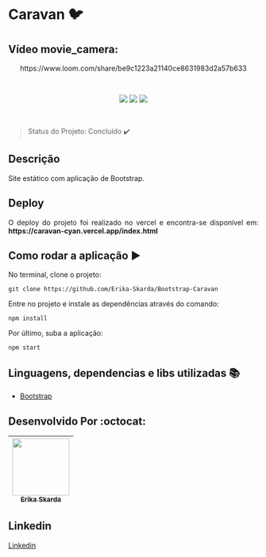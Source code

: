 
# Caravan :bird:

## Vídeo movie_camera:	

<p align="center">
https://www.loom.com/share/be9c1223a21140ce8631983d2a57b633
</p> 
</br>
<p align="center">
    <img src="https://img.shields.io/static/v1?label=html&message=framework&color=red&style=for-the-badge&logo=HTML" />
    <img src="https://img.shields.io/static/v1?label=Javascript&message=framework&color=yellow&style=for-the-badge&logo=JAVASCRIPT" />
    <img src="https://img.shields.io/static/v1?label=bootstrap&message=library&color=purple&style=for-the-badge&logo=BOOTSTRAP"/>
</p>   
</br>

> Status do Projeto: Concluído :heavy_check_mark:  

## Descrição

Site estático com aplicação de Bootstrap.

## Deploy

<p align="justify">
  O deploy do projeto foi realizado no vercel e encontra-se disponível em: <b><a target="blank href="https://caravan-cyan.vercel.app/index.html">https://caravan-cyan.vercel.app/index.html</a></b>
</p>

## Como rodar a aplicação :arrow_forward:

No terminal, clone o projeto: 

```
git clone https://github.com/Erika-Skarda/Bootstrap-Caravan
```
Entre no projeto e instale as dependências através do comando:
```
npm install
```
Por último, suba a aplicação: 
```
npm start
```

## Linguagens, dependencias e libs utilizadas :books:

- [Bootstrap](https://getbootstrap.com/docs/5.0/getting-started/download/)

## Desenvolvido Por :octocat:

| [<img src="https://avatars1.githubusercontent.com/u/60902843?s=400&u=fca9219fa3416ab4b849077b9248f71d44133283&v=4" width=115><br><sub>Erika Skarda</sub>](https://www.linkedin.com/in/erika-skarda/) | 
| :---: |


## Linkedin

[Linkedin](https://www.linkedin.com/in/erika-skarda) 
